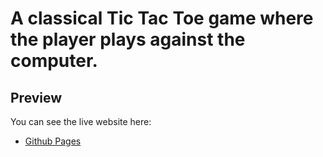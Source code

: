 # A classical Tic Tac Toe game where the player plays against the computer.

## Preview
You can see the live website here:
* [Github Pages](https://arghya-sengupta.github.io/Tic-Tac-Toe-AI/)
